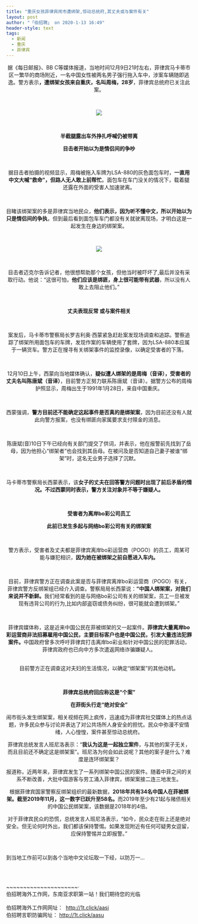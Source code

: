 ```yaml
---
title: "重庆女孩菲律宾闹市遭绑架,惊动总统府,其丈夫或与案件有关"
layout: post
author: "「伯招聘」 on 2020-1-13 16:49"
header-style: text
tags:
  - 新闻
  - 重庆
  - 菲律宾
---
```


<head></head>
<body>
 <p style="text-align: center;"><span>据《每日邮报》、BB C等媒体报道，当地时间12月9日21时左右，菲律宾马卡蒂市区一繁华的商场附近，一名中国女性被两名男子强行拖入车中，涉案车辆随即逃逸。警方表示</span><span><strong>，遭绑架女孩来自重庆，名叫周梅，28岁</strong></span><span>，菲律宾总统府已关注此案。</span></p>
 <p style="text-align: center;"><span><br></span></p>
 <p style="text-align: center; "><span><img src="https://www.365zhaopin.co/data/upload/article_pic_path/20200111/411d0cd27b6a144a30f7c6c9d4e0221d.png"><br></span></p>
 <p style="text-align: center; "><span><br></span></p>
 <p style="text-align: center;"><span><strong><span>半截腿露出车外挣扎呼喊仍被带离</span></strong><strong><span></span></strong></span></p>
 <p style="text-align: center;"><span><strong><span>目击者开始以为是情侣间的争吵</span></strong></span><span><strong><span></span></strong></span></p>
 <p class="" style="text-align: center; "><br></p>
 <p class="" style="text-align: center; "><span>据目击者拍摄的视频显示，周梅被拖入车牌为LSA-880的灰色面包车时，</span><span><strong>一直用中文大喊“救命”，但路人无人敢上前帮忙</strong></span><span>。面包车在车门没关的情况下，载着腿还露在外面的受害人加速驶离。</span></p>
 <p class="" style="text-align: center; "><span><br></span></p>
 <p class="" style="text-align: center; "><span>目睹该绑架案的多是菲律宾当地民众，</span><span><strong>他们表示，因为听不懂中文，所以开始以为只是情侣间的争执</strong></span><span>，但到最后看到面包车车门都没有关就驶离现场，才明白这是一起发生在身边的绑架案。</span></p>
 <p class="" style="text-align: center; "><span><br></span></p>
 <p class="" style="text-align: center; "><span><img src="https://www.365zhaopin.co/data/upload/article_pic_path/20200111/cb545c6e452251cd7a8915d6094ef470.png"><br></span></p>
 <p class="" style="text-align: center; "><span><br></span></p>
 <p style="text-align: center; "><span>目击者迈克尔告诉记者，他很想帮助那个女孩，但他当时被吓坏了,最后并没有采取行动。他说：“这很可怕，</span><span><strong>他们应该是绑匪，身上很可能带有武器</strong></span><span>，所以没有人敢上去阻止他们。”</span></p>
 <p style="text-align: center; "><span><br></span></p>
 <p style="text-align: center;"><span><strong><span>丈夫表现反常 或与案件相关</span></strong></span><span><strong><span></span></strong></span><br></p>
 <p style="text-align: center;"><span><strong><span><br></span></strong></span></p>
 <p style="text-align: center; "><span>案发后，马卡蒂市警察局长罗吉利奥·西蒙紧急赶赴案发现场调查和追踪。警察追踪了绑架所用面包车的车牌，发现作案的车辆使用了套牌，因为LSA-880本应属于一辆货车。警方正在搜寻有关绑架事件的监控录像，以确定受害者的下落。</span></p>
 <p style="text-align: center;"><br></p>
 <p style="text-align: center; "><span>12月10日上午，西蒙向当地媒体确认，</span><span><strong>疑似遭人绑架的是周梅（音译），受害者的丈夫名叫陈唐斌（音译）</strong></span><span>，目前警方正努力联系陈唐斌（音译）。据警方公布的周梅护照显示，周梅出生于1991年1月28日，来自中国重庆。</span></p>
 <p style="text-align: center;"><br></p>
 <p style="text-align: center; "><span>西蒙强调，</span><strong><span>警方目前还不能确定这起事件是否真的是绑架案</span></strong><span>，因为目前还没有人就此向警方报案，也没有绑匪向家属要求支付赎金的消息。</span></p>
 <p style="text-align: center;"><br></p>
 <p style="text-align: center; "><span>陈唐斌(音)10日下午已经向有关部门提交了供词，并表示，他在报警前先找到了岳母，因为他担心“绑架者”也会找到其岳母。在被问及是否知道自己妻子被谁“绑架”时，这名无业男子选择了沉默。</span></p>
 <p style="text-align: center;"><br></p>
 <p style="text-align: center; "><span>马卡蒂市警察局长西蒙表示，该</span><span><strong>女子的丈夫在回答警方问题时出现了前后矛盾的情况。</strong><strong>不过西蒙同时表示，警方关注对象并不等于嫌疑人。</strong></span></p>
 <p style="text-align: center;"><br></p>
 <p style="text-align: center;"><span><strong><span>受害者为离岸bo彩公司员工</span></strong><strong><span></span></strong></span></p>
 <p style="text-align: center;"><span><strong><span>此前已发生多起与网络bo彩公司有关的绑架案</span></strong></span><span><strong><span></span></strong></span></p>
 <p style="text-align: center; "><br></p>
 <p style="text-align: center; "><span>警方表示，受害者及丈夫都是<span>菲律宾离岸bo彩运营商</span>（POGO）的员工，周某可能与嫌犯相识，</span><span><strong>因为她在被绑架之前自愿进入车内。</strong></span></p>
 <p style="text-align: center; "><br></p>
 <p style="text-align: center; "><span>目前，菲律宾警方正在调查此案是否与菲律宾离岸bo彩运营商（POGO）有关，菲律宾警方反绑架组已经介入调查。警察局局长西蒙说：</span><span><strong>“中国人绑架案，对我们来说并不新鲜。</strong></span><span>我们经常看到的是与网络bo彩公司有关的绑架案，员工一旦被发现有违背公司的行为,比如内部盗窃或债务纠纷，很可能就会遭到绑架。”</span></p>
 <p style="text-align: center; "><span><br></span></p>
 <p style="text-align: center; "><span>菲律宾媒体称，这是近来中国公民在菲被绑架的又一起案件。</span><span><strong>菲律宾大量离岸bo彩运营商非法招募雇用中国公民，主要目标客户也是中国公民，引发大量违法犯罪案件。</strong></span><span>中国政府曾多次呼吁菲律宾打击离岸bo彩业和针对中国公民的犯罪活动，菲律宾政府也已向中方多次遣返网络诈骗嫌疑人。</span></p>
 <p></p>
 <p style="text-align: center;"><br>目前警方正在调查这对夫妇的生活情况，以确定“绑架案”的其他动机。</p>
 <p></p>
 <p style="text-align: center; "><br></p>
 <p style="text-align: center;"><span><strong><span>菲律宾总统府回应称这是“个案”</span></strong><strong><span></span></strong></span></p>
 <p style="text-align: center;"><span><strong><span>在菲街头行走“绝对安全”</span></strong></span><span><strong><span></span></strong></span></p>
 <p style="text-align: center; "><span>闹市街头发生绑架案，相关视频在网上疯传，迅速成为菲律宾社交媒体上的热点话题，许多民众参与讨论并表达了对公共场所人身安全的担忧。民众中弥漫不安情绪，人心惶惶，案件甚至惊动总统府。</span></p>
 <p style="text-align: center; "><span>菲律宾总统发言人班尼洛表示：“</span><span><strong>我认为这是一起独立案件</strong></span><span>，与其他的案子无关，而且目前还不确定这是绑架案”。班尼洛为何会如此说呢？其他的案子是什么？难度是连环绑架案？</span></p>
 <p style="text-align: center; "><span>报道称，近两年来，菲律宾发生了一系列绑架中国公民的案件。随着中菲之间的关系不断改善，大批中国游客与劳工涌入菲律宾，绑架案接二连三地发生。</span></p>
 <p style="text-align: center; "><span>根据菲律宾国家警察反绑架组织的最新数据，</span><span><strong>2018年共有34名中国人在菲被绑架。</strong><strong>截至2019年11月，这一数字已跃升至58名。</strong></span><span>而2019年至少有21起与赌债相关的中国公民绑架案，该数据是2018年的4倍。</span></p>
 <p style="text-align: center; "><span>对于菲律宾民众的恐慌，总统发言人班尼洛表示，“如今，民众走在街上还是绝对安全。但无论何时外出，我们都该保持警惕。如果发现附近有任何可疑男女逗留，应保持警惕并立即报警。”</span></p>
 <p style="text-align: center; "><span><br></span></p>
 <p style="text-align: left;">到当地工作前可以到各个当地中文论坛取一下经，以防万一...</p>
 <p style="text-align: center; "><span><br></span></p>
 <br>~~~~~~~~~~~~~~~~~~~~~·
 <br> 伯招聘海外工作网，东南亚求职第一站！我们期待您的光临
 <br> 
 <br> 伯招聘海外工作网网址：&nbsp;
 <a href="http://1t.click/aasj">http://1t.click/aasj</a>
 <br> 伯招聘言职防骗网址：
 <a href="http://1t.click/aasu">http://1t.click/aasu</a>
</body>


